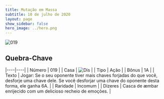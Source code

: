 ```yaml
---
title: Mutação em Massa
subtitle: 10 de julho de 2020
layout: page
show_sidebar: false
hero_image: ../hero.png
---
```


![019](https://cdn.keyforgegame.com/media/card_front/pt/479_019_49595MG8HPJX_pt.png)

## Quebra-Chave

|----|----|
| Número | 019 |
| Casa | ![Dis](https://archonarcana.com/images/thumb/e/e8/Dis.png/22px-Dis.png "Dis") |
| Tipo | Ação |
| Bônus | 1A |
| Texto | Jogar: Se o seu oponente tiver mais chaves forjadas do que você, desforje uma chave dele. Se você desforjar uma chave do oponente desta forma, ele ganha 6A. |
| Raridade | Incomum |
| Dizeres | Casca de æmbar enrijecido com um   delicioso recheio de emoções. |
